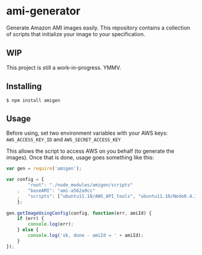 ami-generator
====
Generate Amazon AMI images easily.  This repository contains a collection of scripts that initialize your image to your specification.

WIP
---
This project is still a work-in-progress.  YMMV.

Installing
----
    $ npm install amigen

Usage
----
Before using, set two environment variables with your AWS keys:
`AWS_ACCESS_KEY_ID`
and `AWS_SECRET_ACCESS_KEY`
  
This allows the script to access AWS on you behalf (to generate the images).  Once that is done, usage goes something like this:

```javascript
var gen = require('amigen');

var config = {   
        "root": "./node_modules/amigen/scripts"
    ,   "baseAMI": "ami-a562a9cc"
    ,   "scripts": ["ubuntu11.10/AWS_API_tools", "ubuntu11.10/Node0.4.12/cloud9", "ubuntu11.10/NginxProxy", "ubuntu11.10/Node0.4.12/nide"]
    };
    
gen.getImageUsingConfig(config, function(err, amiId) {
    if (err) {
        console.log(err);
    } else {
        console.log('ok, done - amiId = ' + amiId);
    }
});

```